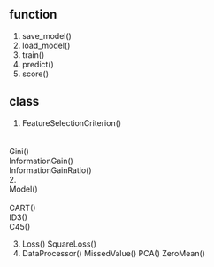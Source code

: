## function
1. save_model() <in prototxt>
2. load_model() <in prototxt>
3. train()
4. predict()
5. score()


## class
1. <base>
   FeatureSelectionCriterion()
　　<derived>  
   Gini()  
   InformationGain()  
   InformationGainRatio()  
2. <base>  
   Model()  
   <derived>  
   CART()  
   ID3()  
   C45()  

3. <base>
   Loss()  
   <derived>
   SquareLoss()  

4. <base>
   DataProcessor()  
   <derived>
   MissedValue()  
   PCA()  
   ZeroMean()  
